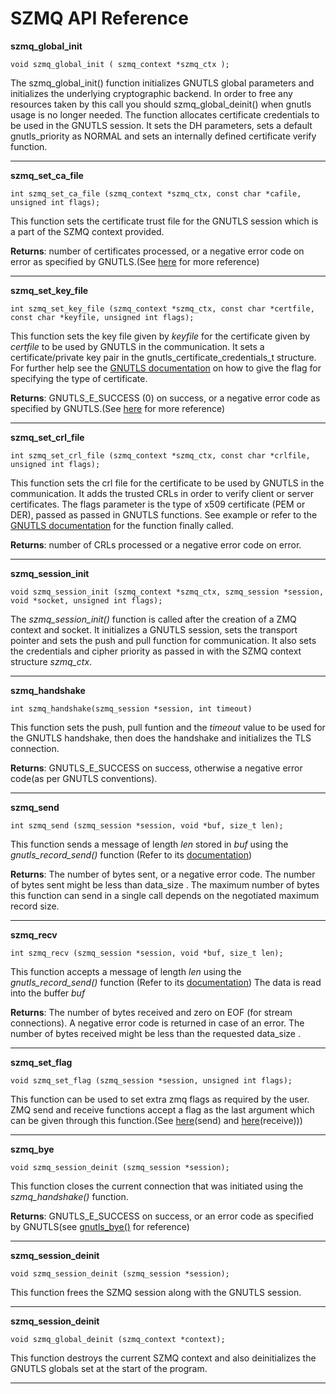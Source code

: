 SZMQ API Reference
=====

**szmq_global_init**
    
    void szmq_global_init ( szmq_context *szmq_ctx );
        
        
The szmq_global_init() function initializes GNUTLS global parameters and initializes the underlying cryptographic backend. In order to free any resources taken by this call you should szmq_global_deinit() when gnutls usage is no longer needed. The function allocates certificate credentials to be used in the GNUTLS session. It sets the DH parameters, sets a default gnutls_priority as NORMAL and sets an internally defined certificate verify function.

---

**szmq_set_ca_file**

    int szmq_set_ca_file (szmq_context *szmq_ctx, const char *cafile, unsigned int flags);

This function sets the certificate trust file for the GNUTLS session which is a part of the SZMQ context provided.

**Returns**: number of certificates processed, or a negative error code on error as specified by GNUTLS.(See [here](http://goo.gl/C6zRd) for more reference)

---

**szmq_set_key_file**
    
    int szmq_set_key_file (szmq_context *szmq_ctx, const char *certfile, const char *keyfile, unsigned int flags);

This function sets the key file given by *keyfile* for the certificate given by *certfile* to be used by GNUTLS in the communication. It sets a certificate/private key pair in the gnutls_certificate_credentials_t structure.
For further help see the [GNUTLS documentation](http://goo.gl/jE4Ys) on how to give the flag for specifying the type of certificate.

**Returns**: GNUTLS_E_SUCCESS (0) on success, or a negative error code as specified by GNUTLS.(See [here](http://goo.gl/o4hdc) for more reference) 

---

**szmq_set_crl_file**
    
    int szmq_set_crl_file (szmq_context *szmq_ctx, const char *crlfile, unsigned int flags);

This function sets the crl file for the certificate to be used by GNUTLS in the communication. It adds the trusted CRLs in order to verify client or server certificates.
The flags parameter is the type of x509 certificate (PEM or DER), passed as passed in GNUTLS functions.
See example or refer to the [GNUTLS documentation](http://goo.gl/iVVxw) for the function finally called.

**Returns**: number of CRLs processed or a negative error code on error.

---

**szmq_session_init**
    
    void szmq_session_init (szmq_context *szmq_ctx, szmq_session *session, void *socket, unsigned int flags);

The *szmq_session_init()* function is called after the creation of a ZMQ context and socket. It initializes a GNUTLS session, sets the transport pointer and sets the push and pull function for communication. It also sets the credentials and cipher priority as passed in with the SZMQ context structure *szmq_ctx*.

---


**szmq_handshake**
    
    int szmq_handshake(szmq_session *session, int timeout)

This function sets the push, pull funtion and the *timeout* value to be used for the GNUTLS handshake, then does the handshake and initializes the TLS connection.

**Returns**: GNUTLS_E_SUCCESS on success, otherwise a negative error code(as per GNUTLS conventions).

---

**szmq_send**
    
    int szmq_send (szmq_session *session, void *buf, size_t len);

This function sends a message of length *len* stored in *buf* using the *gnutls_record_send()* function (Refer to its [documentation](http://goo.gl/fWgHK))

**Returns**: The number of bytes sent, or a negative error code. The number of bytes sent might be less than data_size . The maximum number of bytes this function can send in a single call depends on the negotiated maximum record size. 

---

**szmq_recv**
    
    int szmq_recv (szmq_session *session, void *buf, size_t len);

This function accepts a message of length *len* using the *gnutls_record_send()* function (Refer to its [documentation](http://goo.gl/fWgHK))
The data is read into the buffer *buf* 

**Returns**: The number of bytes received and zero on EOF (for stream connections). A negative error code is returned in case of an error. The number of bytes received might be less than the requested data_size . 

---

**szmq_set_flag**
    
    void szmq_set_flag (szmq_session *session, unsigned int flags);

This function can be used to set extra zmq flags as required by the user. 
ZMQ send and receive functions accept a flag as the last argument which can be given through this function.(See [here](http://goo.gl/HZMKF)(send) and [here](http://goo.gl/dIl3o)(receive)))

---

**szmq_bye**

    void szmq_session_deinit (szmq_session *session);
    
This function closes the current connection that was initiated using the *szmq_handshake()* function.

**Returns**: GNUTLS_E_SUCCESS on success, or an error code as specified by GNUTLS(see [gnutls_bye()](http://goo.gl/oZBJo) for reference)

---

**szmq_session_deinit**

    void szmq_session_deinit (szmq_session *session);
    
This function frees the SZMQ session along with the GNUTLS session.

---

**szmq_session_deinit**

    void szmq_global_deinit (szmq_context *context);
    
This function destroys the current SZMQ context and also deinitializes the GNUTLS globals set at the start of the program.

---
